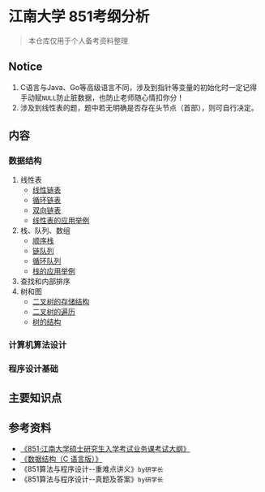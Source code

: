 # 江南大学 851考纲分析

> 本仓库仅用于个人备考资料整理

## Notice

1. C语言与Java、Go等高级语言不同，涉及到指针等变量的初始化时一定记得手动赋`NULL`防止脏数据，也防止老师随心情扣你分！
2. 涉及到线性表的题，题中若无明确是否存在头节点（首部），则可自行决定。

## 内容

### 数据结构

1. 线性表
   - [线性链表](structs/01/1_LineList.c)
   - [循环链表](structs/01/1_CircList.c)
   - [双向链表](structs/01/1_DoubList.c)
   - [线性表的应用举例](structs/01/1_Usage_List.c)
2. 栈、队列、数组
   - [顺序栈](structs/02/2_SeqStack.c)
   - [链队列](structs/02/2_LinkQueue.c)
   - [循环队列](structs/02/2_SeqQueue.c)
   - [栈的应用举例](structs/02/2_Usage_Stack.c)
3. 查找和内部排序
4. 树和图
   - [二叉树的存储结构](structs/04/4_BTree.c)
   - [二叉树的遍历](structs/04/4_BTree_Traverse.c)
   - [树的结构](structs/04/4_Tree_Struct.c)

### 计算机算法设计

### 程序设计基础

## 主要知识点

## 参考资料

- [《851·江南大学硕士研究生入学考试业务课考试大纲》](docs/2024_851.pdf)
- [《数据结构（C 语言版）》](docs/数据结构(C语言).pdf)
- 《851算法与程序设计--重难点讲义》`by研学长`
- 《851算法与程序设计--真题及答案》`by研学长`
